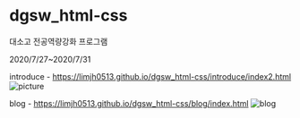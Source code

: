# dgsw_html-css
대소고 전공역량강화 프로그램

2020/7/27~2020/7/31

introduce - https://limjh0513.github.io/dgsw_html-css/introduce/index2.html
![picture](https://user-images.githubusercontent.com/54098402/88506906-0b8efe80-d016-11ea-8376-a60a014adb46.jpg)

blog - https://limjh0513.github.io/dgsw_html-css/blog/index.html
![blog](https://user-images.githubusercontent.com/54098402/88506962-324d3500-d016-11ea-8c9c-25b21256ffe6.jpg)
